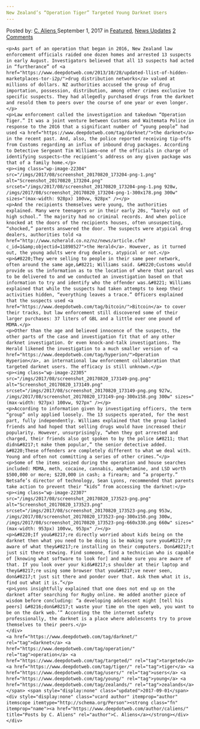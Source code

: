 ```yaml
---
New Zealand’s “Operation Tiger” Targeted Young Darknet Users
---
```

<article class="post-listing post-22292 post type-post status-publish format-standard has-post-thumbnail hentry  tag-darknet tag-operation tag-targeted tag-tiger tag-users tag-young tag-zealands">
    <div class="post-inner">
        <span>Posted by: <a href="https://www.deepdotweb.com/author/caliens/" title="">C. Aliens </a></span>
    <span>September 1, 2017</span>
    <span>in <a href="https://www.deepdotweb.com/category/deepdot-news/" rel="category tag">Featured</a>, <a href="https://www.deepdotweb.com/category/news-updates/" rel="category tag">News Updates</a></span>
    <span><a href="https://www.deepdotweb.com/2017/09/01/new-zealands-operation-tiger-targeted-young-darknet-users/#comments">2 Comments</a></span>
    </p>
    <div class="clear"></div>
    
    <p>As part of an operation that began in 2016, New Zealand law enforcement officials raided one dozen homes and arrested 13 suspects in early August. Investigators believed that all 13 suspects had acted in “furtherance” of <a href="https://www.deepdotweb.com/2013/10/28/updated-llist-of-hidden-marketplaces-tor-i2p/">drug distribution networks</a> valued at millions of dollars. NZ authorities accused the group of drug importation, possession, distribution, among other crimes exclusive to specific suspects. They had allegedly purchased drugs from the darknet and resold them to peers over the course of one year or even longer.</p>
    <p>Law enforcement called the investigation and takedown “Operation Tiger.” It was a joint venture between Customs and Waitemata Police in response to the 2016 that a significant number of “young people” had used <a href="https://www.deepdotweb.com/tag/darknet/">the darknet</a> in the recent past. And, also, the police reported receiving tip-offs from Customs regarding an influx of inbound drug packages. According to Detective Sergeant Tim Williams—one of the officials in charge of identifying suspects—the recipient’s address on any given package was that of a family home.</p>
    <p><img class="wp-image-22304" src="/imgs/2017/08/screenshot_20170820_173204-png-1.png" alt="Screenshot_20170820_173204.png" srcset="/imgs/2017/08/screenshot_20170820_173204-png-1.png 928w, /imgs/2017/08/screenshot_20170820_173204-png-1-300x178.png 300w" sizes="(max-width: 928px) 100vw, 928px" /></p>
    <p>And the recipients themselves were young, the authorities explained. Many were teenagers or in their early 20s, “barely out of high school.” The majority had no criminal records. And when police knocked at the doors of the recipients houses, often unsuspecting, “shocked,” parents answered the door. The suspects were atypical drug dealers, authorities told <a href="http://www.nzherald.co.nz/nz/news/article.cfm?c_id=1&amp;objectid=11898527">the Herald</a>. However, as it turned out, the young adults were drug dealers, atypical or not.</p>
    <p>&#8220;They were selling to people in their same peer network, often around the same age,&#8221; Williams said. &#8220;Customs would provide us the information as to the location of where that parcel was to be delivered to and we conducted an investigation based on that information to try and identify who the offender was.&#8221; Williams explained that while the suspects had taken attempts to keep their activities hidden, “everything leaves a trace.” Officers explained that the suspects used <a href="https://www.deepdotweb.com/tag/bitcoin/">Bitcoin</a> to cover their tracks, but law enforcement still discovered some of their larger purchases: 37 liters of GBL and a little over one pound of MDMA.</p>
    <p>Other than the age and believed innocence of the suspects, the other parts of the case and investigation fit that of any other darknet investigation. Or even knock-and-talk investigations. The Herald likened the investigation to a much smaller version of <a href="https://www.deepdotweb.com/tag/hyperion/">Operation Hyperion</a>, an international law enforcement collaboration that targeted darknet users. The efficacy is still unknown.</p>
    <p><img class="wp-image-22305" src="/imgs/2017/08/screenshot_20170820_173149-png.png" alt="Screenshot_20170820_173149.png" srcset="/imgs/2017/08/screenshot_20170820_173149-png.png 927w, /imgs/2017/08/screenshot_20170820_173149-png-300x158.png 300w" sizes="(max-width: 927px) 100vw, 927px" /></p>
    <p>According to information given by investigating officers, the term “group” only applied loosely. The 13 suspects operated, for the most part, fully independently. Williams explained that the group lacked friends and had hoped that selling drugs would have increased their popularity. However, unsurprisingly, “when they got arrested and charged, their friends also got spoken to by the police &#8211; that didn&#8217;t make them popular,” the senior detective added. &#8220;These offenders are completely different to what we deal with. Young and often not committing a series of other crimes.”</p>
    <p>Some of the items seized during the operation and house searches included: MDMA, meth, cocaine, cannabis, amphetamine, and LSD worth $500,000 or more; $220,000 in cash; a firearm; and “a property.” Netsafe’s director of technology, Sean Lyons, recommended that parents take action to prevent their “kids” from accessing the darknet:</p>
    <p><img class="wp-image-22307" src="/imgs/2017/08/screenshot_20170820_173523-png.png" alt="Screenshot_20170820_173523.png" srcset="/imgs/2017/08/screenshot_20170820_173523-png.png 953w, /imgs/2017/08/screenshot_20170820_173523-png-300x150.png 300w, /imgs/2017/08/screenshot_20170820_173523-png-660x330.png 660w" sizes="(max-width: 953px) 100vw, 953px" /></p>
    <p>&#8220;If you&#8217;re directly worried about kids being on the darknet then what you need to be doing is be making sure you&#8217;re aware of what they&#8217;re installing on their computers. Don&#8217;t just sit there stewing. Find someone, find a technician who is capable of [knowing what software to look for] and make sure you are aware of that. If you look over your kid&#8217;s shoulder at their laptop and they&#8217;re using some browser that you&#8217;ve never seen, don&#8217;t just sit there and ponder over that. Ask them what it is, find out what it is.”</p>
    <p>Lyons insightfully explained that one does not end up on the darknet after searching for Rugby online. He added another piece of wisdom before concluding: “a developing adolescent might [tell his peers] &#8216;don&#8217;t waste your time on the open web, you want to be on the dark web.’” According the the internet safety professionally, the darknet is a place where adolescents try to prove themselves to their peers.</p>
    </div>
    <a href="https://www.deepdotweb.com/tag/darknet/" rel="tag">darknet</a> <a href="https://www.deepdotweb.com/tag/operation/" rel="tag">operation</a> <a href="https://www.deepdotweb.com/tag/targeted/" rel="tag">targeted</a> <a href="https://www.deepdotweb.com/tag/tiger/" rel="tag">tiger</a> <a href="https://www.deepdotweb.com/tag/users/" rel="tag">users</a> <a href="https://www.deepdotweb.com/tag/young/" rel="tag">young</a> <a href="https://www.deepdotweb.com/tag/zealands/" rel="tag">zealands</a></span> <span style="display:none" class="updated">2017-09-01</span>
    <div style="display:none" class="vcard author" itemprop="author" itemscope itemtype="http://schema.org/Person"><strong class="fn" itemprop="name"><a href="https://www.deepdotweb.com/author/caliens/" title="Posts by C. Aliens" rel="author">C. Aliens</a></strong></div>
    </div>
</article>

